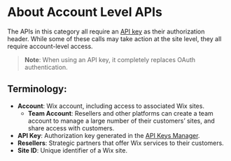 # About Account Level APIs

The APIs in this category all require an [API key](https://dev.wix.com/api/rest/account-level-APIs/about-api-keys) as their authorization header.
While some of these calls may take action at the site level, they all require account-level access.

> **Note**: When using an API key, it completely replaces OAuth authentication.

## Terminology:
- **Account**: Wix account, including access to associated Wix sites. 
  - **Team Account**: Resellers and other platforms can create a team account to manage a large number of their customers’ sites, and share access with customers.
- **API Key**: Authorization key generated in the [API Keys Manager](https://manage.wix.com/account/api-keys).
- **Resellers**: Strategic partners that offer Wix services to their customers.
- **Site ID**: Unique identifier of a Wix site. 
